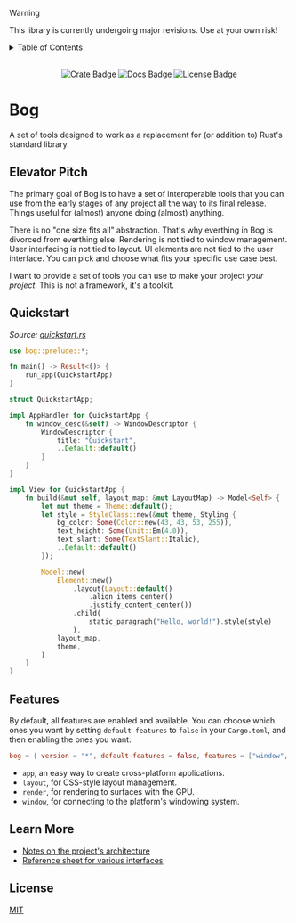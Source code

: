 
> [!WARNING]
> This library is currently undergoing major revisions. Use at your own risk!

<details>
<summary>Table of Contents</summary>

- [Bog](#bog)
  - [Elevator Pitch](#elevator-pitch)
  - [Quickstart](#quickstart)
  - [Features](#features)
  - [Learn More](#learn-more)
  - [License](#license)

</details>

<!-- cargo-rdme start -->

<div align="center">

<br>[![Crate Badge]][Crate] [![Docs Badge]][Docs] [![License Badge]](./LICENSE)

</div>

# Bog

A set of tools designed to work as a replacement for (or addition to) Rust's standard library.

## Elevator Pitch

The primary goal of Bog is to have a set of interoperable tools that you can use from the early stages of any project all the way to its final release. Things useful for (almost) anyone doing (almost) anything.

There is no "one size fits all" abstraction. That's why everthing in Bog is divorced from everthing else. Rendering is not tied to window management. User interfacing is not tied to layout. UI elements are not tied to the user interface. You can pick and choose what fits your specific use case best.

I want to provide a set of tools you can use to make your project *your project*. This is not a framework, it's a toolkit.

## Quickstart

*Source: [quickstart.rs](examples/quickstart.rs)*

```rust
use bog::prelude::*;

fn main() -> Result<()> {
    run_app(QuickstartApp)
}

struct QuickstartApp;

impl AppHandler for QuickstartApp {
    fn window_desc(&self) -> WindowDescriptor {
        WindowDescriptor {
            title: "Quickstart",
            ..Default::default()
        }
    }
}

impl View for QuickstartApp {
    fn build(&mut self, layout_map: &mut LayoutMap) -> Model<Self> {
        let mut theme = Theme::default();
        let style = StyleClass::new(&mut theme, Styling {
            bg_color: Some(Color::new(43, 43, 53, 255)),
            text_height: Some(Unit::Em(4.0)),
            text_slant: Some(TextSlant::Italic),
            ..Default::default()
        });

        Model::new(
            Element::new()
                .layout(Layout::default()
                    .align_items_center()
                    .justify_content_center())
                .child(
                    static_paragraph("Hello, world!").style(style)
                ),
            layout_map,
            theme,
        )
    }
}
```

## Features

By default, all features are enabled and available. You can choose which ones you want by setting `default-features` to `false` in your `Cargo.toml`, and then enabling the ones you want:

```toml
bog = { version = "*", default-features = false, features = ["window", "render"] }
```

- `app`, an easy way to create cross-platform applications.
- `layout`, for CSS-style layout management.
- `render`, for rendering to surfaces with the GPU.
- `window`, for connecting to the platform's windowing system.

## Learn More

- [Notes on the project's architecture](./docs/ARCHITECTURE.md)
- [Reference sheet for various interfaces](./docs/REFERENCE.md)

## License

[MIT](./LICENSE)

[Crate]: https://crates.io/crates/bog
[Crate Badge]: https://img.shields.io/crates/v/bog?logo=rust&style=flat-square&logoColor=E05D44&color=E05D44
[Docs Badge]: https://img.shields.io/docsrs/bog?logo=rust&style=flat-square&logoColor=E05D44
[Docs]: https://docs.rs/bog
[License Badge]: https://img.shields.io/crates/l/bog?style=flat-square&color=1370D3
